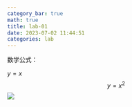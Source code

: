 ```yaml
---
category_bar: true
math: true
title: lab-01
date: 2023-07-02 11:44:51
categories: lab
---
```


数学公式：

$y=x$
$$
y=x^2
$$
![](lab-01/cat.jpg)
